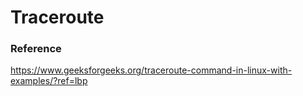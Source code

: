 # Traceroute

### Reference
https://www.geeksforgeeks.org/traceroute-command-in-linux-with-examples/?ref=lbp
